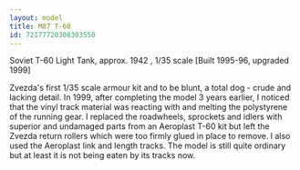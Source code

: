 ```yaml
---
layout: model
title: M87 T-60
id: 72177720308303550
---
```


Soviet T-60 Light Tank, approx. 1942 ,
1/35 scale [Built 1995-96, upgraded 1999]

Zvezda&#39;s first 1/35 scale armour kit and to be blunt, a total dog - crude and lacking detail. In 1999, after completing the model 3 years earlier, I noticed that the vinyl track material was reacting with and melting the polystyrene of the running gear. I replaced the roadwheels, sprockets and idlers with superior and undamaged parts from an Aeroplast T-60 kit  but left the Zvezda return rollers which were too firmly glued in place to remove. l also used the Aeroplast link and length tracks. The model is still quite ordinary but at least it is not being eaten by its tracks now.


